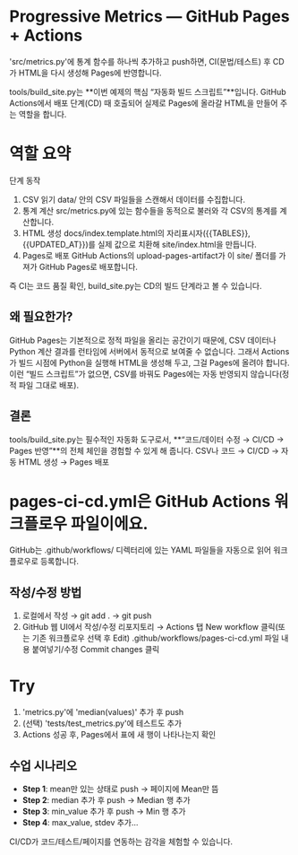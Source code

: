 # Progressive Metrics — GitHub Pages + Actions

'src/metrics.py'에 통계 함수를 하나씩 추가하고 push하면,
CI(문법/테스트) 후 CD가 HTML을 다시 생성해 Pages에 반영합니다.

tools/build_site.py는 **이번 예제의 핵심 “자동화 빌드 스크립트”**입니다. GitHub Actions에서 배포 단계(CD) 때 호출되어 실제로 Pages에 올라갈 HTML을 만들어 주는 역할을 합니다.

# 역할 요약
단계	            동작
1. CSV 읽기	        data/ 안의 CSV 파일들을 스캔해서 데이터를 수집합니다.
2. 통계 계산	    src/metrics.py에 있는 함수들을 동적으로 불러와 각 CSV의 통계를 계산합니다.
3. HTML 생성	    docs/index.template.html의 자리표시자({{TABLES}}, {{UPDATED_AT}})를 실제 값으로 치환해 site/index.html을 만듭니다.
4. Pages로 배포	    GitHub Actions의 upload-pages-artifact가 이 site/ 폴더를 가져가 GitHub Pages로 배포합니다.

즉 CI는 코드 품질 확인, build_site.py는 CD의 빌드 단계라고 볼 수 있습니다.

## 왜 필요한가?
GitHub Pages는 기본적으로 정적 파일을 올리는 공간이기 때문에,
CSV 데이터나 Python 계산 결과를 런타임에 서버에서 동적으로 보여줄 수 없습니다.
그래서 Actions가 빌드 시점에 Python을 실행해 HTML을 생성해 두고, 그걸 Pages에 올려야 합니다.
이런 “빌드 스크립트”가 없으면, CSV를 바꿔도 Pages에는 자동 반영되지 않습니다(정적 파일 그대로 배포).

## 결론
tools/build_site.py는 필수적인 자동화 도구로서,
**“코드/데이터 수정 → CI/CD → Pages 반영”**의 전체 체인을 경험할 수 있게 해 줍니다.
CSV나 코드 → CI/CD → 자동 HTML 생성 → Pages 배포

# pages-ci-cd.yml은 GitHub Actions 워크플로우 파일이에요.
GitHub는 .github/workflows/ 디렉터리에 있는 YAML 파일들을 자동으로 읽어 워크플로우로 등록합니다.
## 작성/수정 방법
1) 로컬에서 작성 → git add . → git push
2) GitHub 웹 UI에서 작성/수정
   리포지토리 → Actions 탭
   New workflow 클릭(또는 기존 워크플로우 선택 후 Edit)
   .github/workflows/pages-ci-cd.yml 파일 내용 붙여넣기/수정
   Commit changes 클릭

# Try
1) 'metrics.py'에 'median(values)' 추가 후 push  
2) (선택) 'tests/test_metrics.py'에 테스트도 추가  
3) Actions 성공 후, Pages에서 표에 새 행이 나타나는지 확인

## 수업 시나리오
- **Step 1**: mean만 있는 상태로 push → 페이지에 Mean만 뜸
- **Step 2**: median 추가 후 push → Median 행 추가
- **Step 3**: min_value 추가 후 push → Min 행 추가
- **Step 4**: max_value, stdev 추가…

CI/CD가 코드/테스트/페이지를 연동하는 감각을 체험할 수 있습니다.

